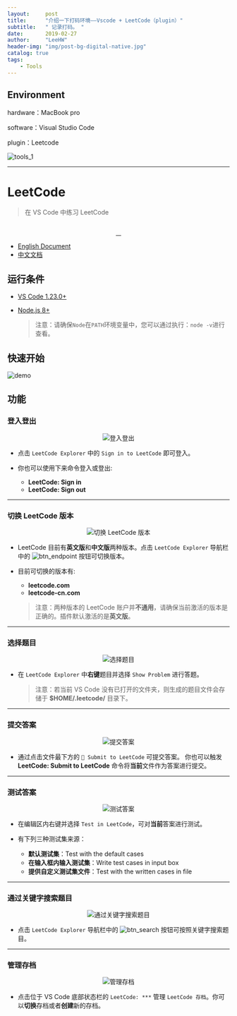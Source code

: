 ```yaml
---
layout:     post
title:      "介绍一下打码环境——Vscode + LeetCode（plugin）"
subtitle:   " 记录打码。 "
date:       2019-02-27
author:     "LeeHW"
header-img: "img/post-bg-digital-native.jpg"
catalog: true
tags:
    - Tools
---
```


## Environment

hardware：MacBook pro 

software：Visual Studio Code

plugin：Leetcode

![tools_1](http://lihongwei.site/img/tools_1.png)

---

# LeetCode

> 在 VS Code 中练习 LeetCode

<p align="center">
  <img src="https://raw.githubusercontent.com/jdneo/vscode-leetcode/master/resources/LeetCode.png" alt="">
</p>
<p align="center">
  <a href="https://travis-ci.org/jdneo/vscode-leetcode">
    <img src="https://img.shields.io/travis/jdneo/vscode-leetcode.svg?style=flat-square" alt="">
  </a>
  <a href="https://gitter.im/vscode-leetcode/Lobby">
    <img src="https://img.shields.io/gitter/room/jdneo/vscode-leetcode.svg?style=flat-square" alt="">
  </a>
  <a href="https://marketplace.visualstudio.com/items?itemName=shengchen.vscode-leetcode">
    <img src="https://img.shields.io/visual-studio-marketplace/d/shengchen.vscode-leetcode.svg?style=flat-square" alt="">
  </a>
  <a href="https://github.com/jdneo/vscode-leetcode/blob/master/LICENSE">
    <img src="https://img.shields.io/github/license/jdneo/vscode-leetcode.svg?style=flat-square" alt="">
  </a>
</p>

- [English Document](#Requirements)
- [中文文档](https://github.com/jdneo/vscode-leetcode/blob/master/docs/README_zh-CN.md)

## 运行条件
- [VS Code 1.23.0+](https://code.visualstudio.com/)
- [Node.js 8+](https://nodejs.org)

    > 注意：请确保`Node`在`PATH`环境变量中，您可以通过执行：`node -v`进行查看。

## 快速开始

![demo](https://raw.githubusercontent.com/jdneo/vscode-leetcode/master/docs/gifs/demo.gif)

## 功能

### 登入登出
<p align="center">
  <img src="https://raw.githubusercontent.com/jdneo/vscode-leetcode/master/docs/imgs/sign_in.png" alt="登入登出" />
</p>

- 点击 `LeetCode Explorer` 中的 `Sign in to LeetCode` 即可登入。

- 你也可以使用下来命令登入或登出:
  - **LeetCode: Sign in**
  - **LeetCode: Sign out**

---

### 切换 LeetCode 版本
<p align="center">
  <img src="https://raw.githubusercontent.com/jdneo/vscode-leetcode/master/docs/imgs/endpoint.png" alt="切换 LeetCode 版本" />
</p>

- LeetCode 目前有**英文版**和**中文版**两种版本。点击 `LeetCode Explorer` 导航栏中的 ![btn_endpoint](https://raw.githubusercontent.com/jdneo/vscode-leetcode/master/docs/imgs/btn_endpoint.png) 按钮可切换版本。

- 目前可切换的版本有:
  - **leetcode.com**
  - **leetcode-cn.com**

  > 注意：两种版本的 LeetCode 账户并**不通用**，请确保当前激活的版本是正确的。插件默认激活的是**英文版**。

---

### 选择题目
<p align="center">
  <img src="https://raw.githubusercontent.com/jdneo/vscode-leetcode/master/docs/imgs/pick_problem.png" alt="选择题目" />
</p>

- 在 `LeetCode Explorer` 中**右键**题目并选择 `Show Problem` 进行答题。

  > 注意：若当前 VS Code 没有已打开的文件夹，则生成的题目文件会存储于 **$HOME/.leetcode/** 目录下。

---

### 提交答案
<p align="center">
  <img src="https://raw.githubusercontent.com/jdneo/vscode-leetcode/master/docs/imgs/submit.png" alt="提交答案" />
</p>

- 通过点击文件最下方的 `🙏 Submit to LeetCode` 可提交答案。 你也可以触发 **LeetCode: Submit to LeetCode** 命令将**当前**文件作为答案进行提交。

---

### 测试答案
<p align="center">
  <img src="https://raw.githubusercontent.com/jdneo/vscode-leetcode/master/docs/imgs/test.png" alt="测试答案" />
</p>

- 在编辑区内右键并选择 `Test in LeetCode`，可对**当前**答案进行测试。

- 有下列三种测试集来源：
  - **默认测试集**：Test with the default cases
  - **在输入框内输入测试集**：Write test cases in input box
  - **提供自定义测试集文件**：Test with the written cases in file

---

### 通过关键字搜索题目
<p align="center">
  <img src="https://raw.githubusercontent.com/jdneo/vscode-leetcode/master/docs/imgs/search.png" alt="通过关键字搜索题目" />
</p>

- 点击 `LeetCode Explorer` 导航栏中的 ![btn_search](https://raw.githubusercontent.com/jdneo/vscode-leetcode/master/docs/imgs/btn_search.png) 按钮可按照关键字搜索题目。

---

### 管理存档
<p align="center">
  <img src="https://raw.githubusercontent.com/jdneo/vscode-leetcode/master/docs/imgs/session.png" alt="管理存档" />
</p>

- 点击位于 VS Code 底部状态栏的 `LeetCode: ***` 管理 `LeetCode 存档`。你可以**切换**存档或者**创建**新的存档。
